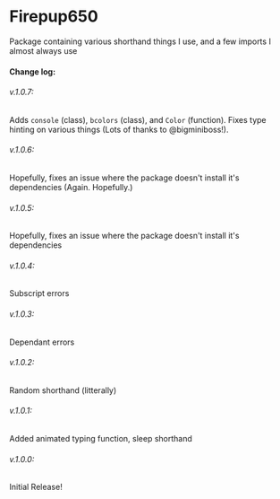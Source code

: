 # Firepup650
Package containing various shorthand things I use, and a few imports I almost always use
#### Change log:
###### v.1.0.7:
Adds `console` (class), `bcolors` (class), and `Color` (function). Fixes type hinting on various things (Lots of thanks to @bigminiboss!).
###### v.1.0.6:
Hopefully, fixes an issue where the package doesn't install it's dependencies (Again. Hopefully.)
###### v.1.0.5:
Hopefully, fixes an issue where the package doesn't install it's dependencies
###### v.1.0.4:
Subscript errors
###### v.1.0.3:
Dependant errors
###### v.1.0.2:
Random shorthand (litterally)
###### v.1.0.1:
Added animated typing function, sleep shorthand
###### v.1.0.0:
Initial Release!